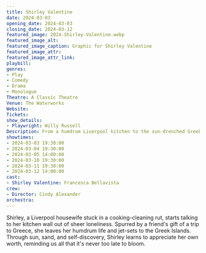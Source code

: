 ```yaml
---
title: Shirley Valentine
date: 2024-03-03
opening_date: 2024-03-03
closing_date: 2024-03-12
featured_image: 2024-Shirley-Valentine.webp
featured_image_alt: 
featured_image_caption: Graphic for Shirley Valentine
featured_image_attr: 
featured_image_attr_link: 
playbill:
genres: 
- Play
- Comedy
- Drama
- Monologue
Theatre: A Classic Theatre
Venue: The Waterworks
Website: 
Tickets: 
show_details: 
- Playwright: Willy Russell
Description: From a humdrum Liverpool kitchen to the sun-drenched Greek Isles, Shirley Valentine embarks on a transformative one-woman journey of self-discovery, awakening, and Aegean ecstasy.
showtimes:
- 2024-03-03 19:30:00
- 2024-03-04 19:30:00
- 2024-03-05 14:00:00
- 2024-03-10 19:30:00
- 2024-03-11 19:30:00
- 2024-03-12 14:00:00
cast:
- Shirley Valentine: Francesca Bellavista
crew:
- Director: Cindy Alexander
orchestra:
---
```

Shirley, a Liverpool housewife stuck in a cooking-cleaning rut, starts talking to her kitchen wall out of sheer loneliness. Spurred by a friend's gift of a trip to Greece, she leaves her humdrum life and jet-sets to the Greek Islands. Through sun, sand, and self-discovery, Shirley learns to appreciate her own worth, reminding us all that it's never too late to bloom.